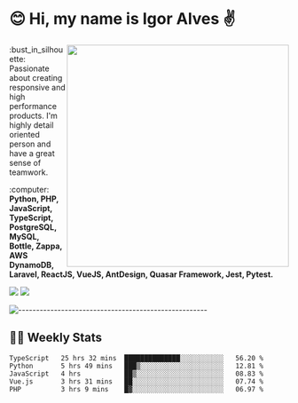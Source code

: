 # :blush: Hi, my name is Igor Alves :v:

<img src="https://github-readme-stats.vercel.app/api?username=iguit0&show_icons=true&include_all_commits=true&count_private=true&theme=highcontrast" min-width="400px" max-width="400px" width="400px" align="right" />

<p align="left"> 
  :bust_in_silhouette: Passionate about creating responsive and high performance products.
  I'm highly detail oriented person and have a great sense of teamwork.
</p>

<p align="left">
  :computer: <strong>Python, PHP, JavaScript, TypeScript, PostgreSQL, MySQL, Bottle, Zappa, AWS DynamoDB, Laravel, ReactJS, VueJS, AntDesign, Quasar Framework, Jest, Pytest.</strong>
</p>

<p align="left">
  <a href="https://www.linkedin.com/in/igor-lucio-alves" target="_blank" rel="noopener noreferrer" alt="LinkedIn">
  <img src="https://img.shields.io/badge/LinkedIn-0077B5?style=for-the-badge&logo=linkedin&logoColor=white" /></a>

  <a href="https://t.me/iguit0" target="_blank" rel="noopener noreferrer" alt="Telegram">
  <img src="https://img.shields.io/badge/Telegram-2CA5E0?style=for-the-badge&logo=telegram&logoColor=white" /></a>
</p>

![-----------------------------------------------------](https://raw.githubusercontent.com/andreasbm/readme/master/assets/lines/aqua.png)

## :man_technologist: Weekly Stats
<!--START_SECTION:waka-->
```text
TypeScript   25 hrs 32 mins  ██████████████░░░░░░░░░░░   56.20 % 
Python       5 hrs 49 mins   ███▒░░░░░░░░░░░░░░░░░░░░░   12.81 % 
JavaScript   4 hrs           ██▒░░░░░░░░░░░░░░░░░░░░░░   08.83 % 
Vue.js       3 hrs 31 mins   ██░░░░░░░░░░░░░░░░░░░░░░░   07.74 % 
PHP          3 hrs 9 mins    █▓░░░░░░░░░░░░░░░░░░░░░░░   06.97 % 
```
<!--END_SECTION:waka-->
